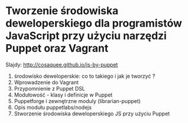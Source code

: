 # Tworzenie środowiska deweloperskiego dla programistów JavaScript przy użyciu narzędzi Puppet oraz Vagrant

Slajdy: http://cosaquee.github.io/js-by-puppet

1. środowisko deweloperskie: co to takiego i jak je tworzyć ?
1. Wprowadzenie do Vagrant
1. Przypomnienie z Puppet DSL
1. Modułowość - klasy i definicje w Puppet
1. Puppetforge i zewnętrzne moduly (librarian-puppet)
1. Opis modułu puppetlabs/nodejs
1. Stworzenie środowiska deweloperskiego JS przy użyciu Puppet
